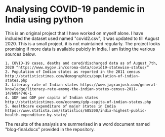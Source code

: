 # Analysing COVID-19 pandemic in India using python

This is an original project that I have worked on myself alone. I have included the dataset used named "covid2.csv", it was updated to till August 2020. This is a small project, it is not maintained regularly. The project looks promising if more data is available pubicly in India. I am listing the various sources below.

    1. COVID-19 cases, deaths and cured/discharged data as of August 7th, 2020 “https://www.mygov.in/corona-data/covid19-statewise-status/”
    2. Population of Indian states as reported in the 2011 census http://statisticstimes.com/demographics/population-of-indian-states.php
    3. Literacy rate of Indian states https://www.jagranjosh.com/general-knowledge/literacy-rate-among-the-indian-states-census-2011-1476094746-1
    4. GDP and GDP per capita of Indian states http://statisticstimes.com/economy/gdp-capita-of-indian-states.php
    5. Healthcare expenditure of major states in India https://www.statista.com/statistics/685200/india-highest-public-health-expenditure-by-state/

The results of the analysis are summerised in a word document named "blog-final.docx" provided in the repository.
